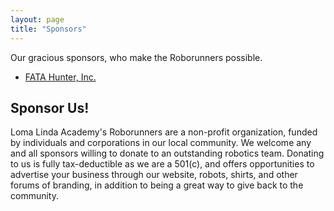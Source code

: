 ```yaml
---
layout: page
title: "Sponsors"
---
```


Our gracious sponsors, who make the Roborunners possible.

* [FATA Hunter, Inc.][]

## Sponsor Us!

Loma Linda Academy's Roborunners are a non-profit organization, funded by
individuals and corporations in our local community. We welcome any and all
sponsors willing to donate to an outstanding robotics team. Donating to us is
fully tax-deductible as we are a 501(c), and offers opportunities to advertise
your business through our website, robots, shirts, and other forums of
branding, in addition to being a great way to give back to the community.

[FATA Hunter, Inc.]: http://www.fatahunter.com/_new_08/index.htm

